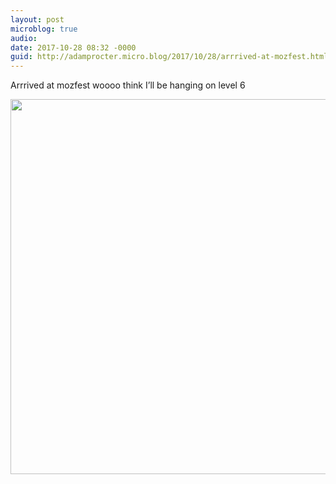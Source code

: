 ```yaml
---
layout: post
microblog: true
audio: 
date: 2017-10-28 08:32 -0000
guid: http://adamprocter.micro.blog/2017/10/28/arrrived-at-mozfest.html
---
```

Arrrived at mozfest woooo think I’ll be hanging on level 6

<img src="http://discursive.adamprocter.co.uk/uploads/2017/d0eb706e05.jpg" width="600" height="600" />
